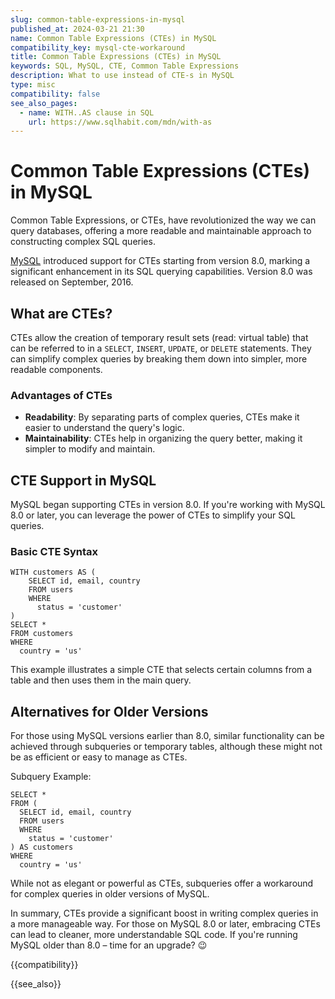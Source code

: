 ```yaml
---
slug: common-table-expressions-in-mysql
published_at: 2024-03-21 21:30
name: Common Table Expressions (CTEs) in MySQL
compatibility_key: mysql-cte-workaround
title: Common Table Expressions (CTEs) in MySQL
keywords: SQL, MySQL, CTE, Common Table Expressions
description: What to use instead of CTE-s in MySQL
type: misc
compatibility: false
see_also_pages:
  - name: WITH..AS clause in SQL
    url: https://www.sqlhabit.com/mdn/with-as
---
```


# Common Table Expressions (CTEs) in MySQL

Common Table Expressions, or CTEs, have revolutionized the way we can query databases, offering a more readable and maintainable approach to constructing complex SQL queries.

[MySQL](https://en.wikipedia.org/wiki/MySQL) introduced support for CTEs starting from version 8.0, marking a significant enhancement in its SQL querying capabilities. Version 8.0 was released on September, 2016.

## What are CTEs?

CTEs allow the creation of temporary result sets (read: virtual table) that can be referred to in a `SELECT`, `INSERT`, `UPDATE`, or `DELETE` statements. They can simplify complex queries by breaking them down into simpler, more readable components.

### Advantages of CTEs

* **Readability**: By separating parts of complex queries, CTEs make it easier to understand the query's logic.
* **Maintainability**: CTEs help in organizing the query better, making it simpler to modify and maintain.

## CTE Support in MySQL

MySQL began supporting CTEs in version 8.0. If you're working with MySQL 8.0 or later, you can leverage the power of CTEs to simplify your SQL queries.

### Basic CTE Syntax

~~~pgsql
WITH customers AS (
    SELECT id, email, country
    FROM users
    WHERE
      status = 'customer'
)
SELECT *
FROM customers
WHERE
  country = 'us'
~~~

This example illustrates a simple CTE that selects certain columns from a table and then uses them in the main query.

## Alternatives for Older Versions

For those using MySQL versions earlier than 8.0, similar functionality can be achieved through subqueries or temporary tables, although these might not be as efficient or easy to manage as CTEs.

Subquery Example:

~~~pgsql
SELECT *
FROM (
  SELECT id, email, country
  FROM users
  WHERE
    status = 'customer'
) AS customers
WHERE
  country = 'us'
~~~

While not as elegant or powerful as CTEs, subqueries offer a workaround for complex queries in older versions of MySQL.

In summary, CTEs provide a significant boost in writing complex queries in a more manageable way. For those on MySQL 8.0 or later, embracing CTEs can lead to cleaner, more understandable SQL code. If you're running MySQL older than 8.0 – time for an upgrade? :wink:

{{compatibility}}

{{see_also}}
